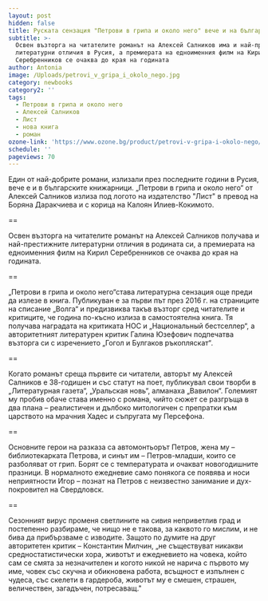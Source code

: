 ```yaml
---
layout: post
hidden: false
title: Руската сензация "Петрови в грипа и около него" вече и на български
subtitle: >-
  Освен възторга на читателите романът на Алексей Салников има и най-престижните
  литературни отличия в Русия, а премиерата на едноименния филм на Кирил
  Серебренников се очаква до края на годината
author: Antonia
image: /Uploads/petrovi_v_gripa_i_okolo_nego.jpg
category: newbooks
category2: ''
tags:
  - Петрови в грипа и около него
  - Алексей Салников
  - Лист
  - нова книга
  - роман
ozone-link: 'https://www.ozone.bg/product/petrovi-v-gripa-i-okolo-nego/'
schedule: ''
pageviews: 70
---
```

Един от най-добрите романи, излизали през последните години в Русия, вече е и в българските книжарници. „Петрови в грипа и около него“ от Алексей Салников излиза под логото на издателство "Лист" в превод на Боряна Даракчиева и с корица на Калоян Илиев-Кокимото.

\==

Освен възторга на читателите романът на Алексей Салников получава и най-престижните литературни отличия в родината си, а премиерата на едноименния филм на Кирил Серебренников се очаква до края на годината. 

\==

„Петрови в грипа и около него“става литературна сензация още преди да излезе в книга. Публикуван е за първи път през 2016 г. на страниците на списание „Волга“ и предизвиква такъв възторг сред читателите и критиците, че година по-късно излиза в самостоятелна книга. Тя получава наградата на критиката НОС и „Национальный бестселлер“, а авторитетният литературен критик Галина Юзефович подпечатва възторга си с изречението „Гогол и Булгаков ръкопляскат“*.*

\==

Когато романът среща първите си читатели, авторът му Алексей Салников е 38-годишен и със статут на поет, публикувал свои творби в „Литературная газета“, „Уральская новь“, алманаха „Вавилон“. Големият му пробив обаче става именно с романа, чийто сюжет се разгръща в два плана – реалистичен и дълбоко митологичен с препратки към царството на мрачния Хадес и съпругата му Персефона.

\==

Основните герои на разказа са автомонтьорът Петров, жена му – библиотекарката Петрова, и синът им – Петров-младши, които се разболяват от грип. Борят се с температурата и очакват новогодишните празници. В нормалното ежедневие само понякога се появява и носи неприятности Игор – познат на Петров с неизвестно занимание и дух-покровител на Свердловск. 

\==

Сезонният вирус променя светлините на сивия неприветлив град и постепенно разбираме, че нищо не е такова, за каквото го мислим, и не бива да прибързваме с изводите. Защото по думите на друг авторитетен критик – Константин Милчин, „не съществуват никакви средностатистически хора, животът и ежедневието на човека, който сам се смята за незначителен и когото никой не нарича с първото му име, човек със скучна и обикновена работа, всъщност е изпълнен с чудеса, със скелети в гардероба, животът му е смешен, страшен, величествен, загадъчен, потресаващ."